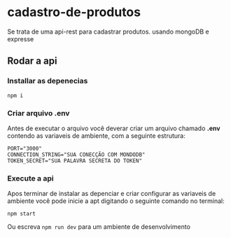 # cadastro-de-produtos
Se trata de uma api-rest para cadastrar produtos. usando mongoDB e expresse


## Rodar a api
### Installar as depenecias
~~~
npm i 
~~~
### Criar arquivo __.env__
Antes de executar o arquivo você deverar criar um arquivo chamado __.env__
contendo as variaveis de ambiente, com a seguinte estrutura:
~~~
PORT="3000"
CONNECTION_STRING="SUA CONECÇÃO COM MONDODB"
TOKEN_SECRET="SUA PALAVRA SECRETA DO TOKEN"

~~~
### Execute a api
Apos terminar de instalar as depenciar e criar configurar as variaveis de ambiente você pode inicie a apt digitando
o seguinte comando no terminal:
~~~
npm start
~~~
Ou escreva ```npm run dev``` para um ambiente de desenvolvimento

